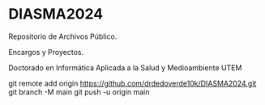 # DIASMA2024
Repositorio de Archivos Público.

Encargos y Proyectos.

Doctorado en Informática Aplicada a la Salud y Medioambiente UTEM

git remote add origin https://github.com/drdedoverde10k/DIASMA2024.git
git branch -M main
git push -u origin main

